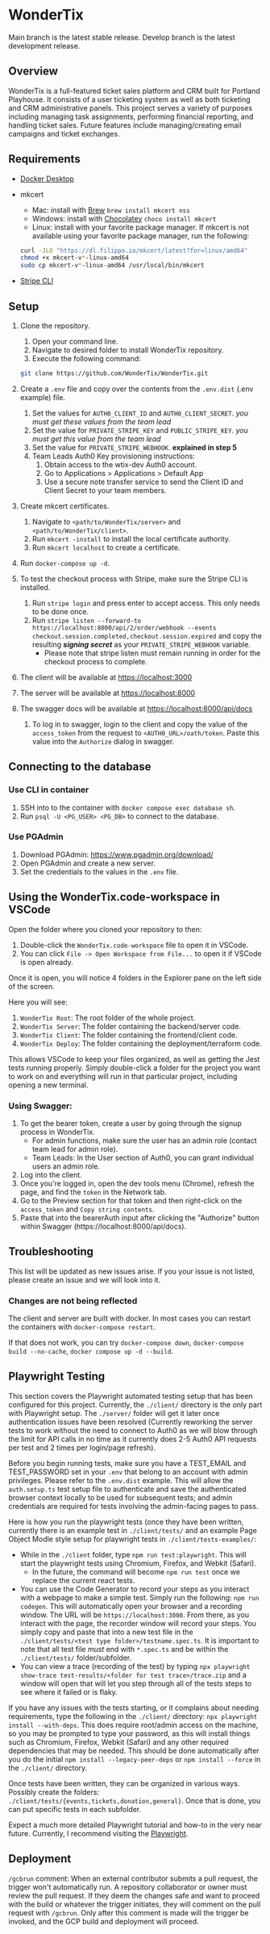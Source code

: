 # WonderTix

Main branch is the latest stable release. Develop branch is the latest development release.

## Overview

WonderTix is a full-featured ticket sales platform and CRM built for Portland Playhouse.
It consists of a user ticketing system as well as both ticketing and CRM administrative panels.
This project serves a variety of purposes including managing task assignments, performing financial reporting, and handling ticket sales.
Future features include managing/creating email campaigns and ticket exchanges.

## Requirements

- [Docker Desktop](https://www.docker.com/products/docker-desktop)
- mkcert
   - Mac: install with [Brew](https://brew.sh) `brew install mkcert nss`
   - Windows: install with [Chocolatey](https://chocolatey.org) `choco install mkcert`
   - Linux: install with your favorite package manager. If mkcert is not available using your favorite package manager, run the following:

    ```bash
    curl -JLO "https://dl.filippo.io/mkcert/latest?for=linux/amd64"
    chmod +x mkcert-v*-linux-amd64
    sudo cp mkcert-v*-linux-amd64 /usr/local/bin/mkcert
    ```

- [Stripe CLI](https://stripe.com/docs/stripe-cli)

## Setup

1. Clone the repository.
   1. Open your command line. 
   2. Navigate to desired folder to install WonderTix repository.
   3. Execute the following command:

   ```bash
   git clone https://github.com/WonderTix/WonderTix.git
   ```

2. Create a `.env` file and copy over the contents from the `.env.dist` (.env example) file.
   1. Set the values for `AUTH0_CLIENT_ID` and `AUTH0_CLIENT_SECRET`. *you must get these values from the team lead*
   2. Set the value for `PRIVATE_STRIPE_KEY` and `PUBLIC_STRIPE_KEY`. *you must get this value from the team lead*
   3. Set the value for `PRIVATE_STRIPE_WEBHOOK`. **explained in step 5**
   4. Team Leads Auth0 Key provisioning instructions: 
      1. Obtain access to the wtix-dev Auth0 account. 
      2. Go to Applications > Applications > Default App
      3. Use a secure note transfer service to send the Client ID and Client Secret to your team members. 
3. Create mkcert certificates.
   1. Navigate to `<path/to/WonderTix/server>` and `<path/to/WonderTix/client>`.
   2. Run `mkcert -install` to install the local certificate authority.
   3. Run `mkcert localhost` to create a certificate.   
4. Run `docker-compose up -d`.
5. To test the checkout process with Stripe, make sure the Stripe CLI is installed.
   1. Run `stripe login` and press enter to accept access. This only needs to be done once.
   2. Run `stripe listen --forward-to https://localhost:8000/api/2/order/webhook --events checkout.session.completed,checkout.session.expired` and copy the resulting ***signing secret*** as your `PRIVATE_STRIPE_WEBHOOK` variable.
      - Please note that stripe listen must remain running in order for the checkout process to complete.
6. The client will be available at <https://localhost:3000>
7. The server will be available at <https://localhost:8000>
8. The swagger docs will be available at <https://localhost:8000/api/docs>
   1. To log in to swagger, login to the client and copy the value of the `access_token` from the request to `<AUTH0_URL>/oath/token`. Paste this value into the `Authorize` dialog in swagger.

## Connecting to the database

### Use CLI in container

1. SSH into to the container with `docker compose exec database sh`.
2. Run `psql -U <PG_USER> <PG_DB>` to connect to the database.

### Use PGAdmin

1. Download PGAdmin: <https://www.pgadmin.org/download/>
2. Open PGAdmin and create a new server.
3. Set the credentials to the values in the `.env` file.

## Using the WonderTix.code-workspace in VSCode

Open the folder where you cloned your repository to then:

1. Double-click the `WonderTix.code-workspace` file to open it in VSCode.
2. You can click `File -> Open Workspace from File...` to open it if VSCode is open already.

Once it is open, you will notice 4 folders in the Explorer pane on the left side of the screen.

Here you will see:

1. `WonderTix Root`: The root folder of the whole project.
2. `WonderTix Server`: The folder containing the backend/server code.
3. `WonderTix Client`: The folder containing the frontend/client code.
4. `WonderTix Deploy`: The folder containing the deployment/terraform code.

This allows VSCode to keep your files organized, as well as getting the Jest tests running properly. Simply double-click a folder for the project you want to work on and everything will run in that particular project, including opening a new terminal.

### Using Swagger:

1. To get the bearer token, create a user by going through the signup process in WonderTix.
   - For admin functions, make sure the user has an admin role (contact team lead for admin role).
   - Team Leads: In the User section of Auth0, you can grant individual users an admin role.
2. Log into the client.
3. Once you're logged in, open the dev tools menu (Chrome), refresh the page, and find the `token` in the Network tab.
4. Go to the Preview section for that token and then right-click on the `access_token` and `Copy string contents`.
5. Paste that into the bearerAuth input after clicking the "Authorize" button within Swagger (https://localhost:8000/api/docs).

## Troubleshooting

This list will be updated as new issues arise. If you your issue is not listed, please create an issue and we will look into it.

### Changes are not being reflected

The client and server are built with docker. In most cases you can restart the containers with `docker-compose restart`.

If that does not work, you can try `docker-compose down`, `docker-compose build --no-cache`, `docker compose up -d --build`.

## Playwright Testing

This section covers the Playwright automated testing setup that has been configured for this project. Currently, the `./client/` directory is the only part with Playwright setup. The `./server/` folder will get it later once authentication issues have been resolved (Currently reworking the server tests to work without the need to connect to Auth0 as we will blow through the limit for API calls in no time as it currently does 2-5 Auth0 API requests per test and 2 times per login/page refresh).

Before you begin running tests, make sure you have a TEST_EMAIL and TEST_PASSWORD set in your `.env` that belong to an account with admin privileges. Please refer to the `.env.dist` example. This will allow the `auth.setup.ts` test setup file to authenticate and save the authenticated browser context locally to be used for subsequent tests; and admin credentials are required for tests involving the admin-facing pages to pass.

Here is how you run the playwright tests (once they have been written, currently there is an example test in `./client/tests/` and an example Page Object Modle style setup for playwright tests in `./client/tests-examples/`:

- While in the `./client` folder, type `npm run test:playwright`. This will start the playwright tests using Chromium, Firefox, and Webkit (Safari).
   - In the future, the command will become `npm run test` once we replace the current react tests.
- You can use the Code Generator to record your steps as you interact with a webpage to make a simple test. Simply run the following: `npm run codegen`. This will automatically open your browser and a recording window. The URL will be `https://localhost:3000`. From there, as you interact with the page, the recorder window will record your steps. You simply copy and paste that into a new test file in the `./client/tests/<test type folder>/testname.spec.ts`. It is important to note that all test file *must* end with `*.spec.ts` and be within the `./client/tests/` folder/subfolder.
- You can view a trace (recording of the test) by typing `npx playwright show-trace test-results/<folder for test trace>/trace.zip` and a window will open that will let you step through all of the tests steps to see where it failed or is flaky.

If you have any issues with the tests starting, or it complains about needing requirements, type the following in the `./client/` directory: `npx playwright install --with-deps`. This does require root/admin access on the machine, so you may be prompted to type your password, as this will install things such as Chromium, Firefox, Webkit (Safari) and any other required dependencies that may be needed. This should be done automatically after you do the initial `npm install --legacy-peer-deps` or `npm install --force` in the `./client/` directory.

Once tests have been written, they can be organized in various ways. Possibly create the folders: `./client/tests/{events,tickets,donation,general}`. Once that is done, you can put specific tests in each subfolder.

Expect a much more detailed Playwright tutorial and how-to in the very near future. Currently, I recommend visiting the [Playwright](https://playwright.dev/docs/intro).

## Deployment

`/gcbrun` comment: When an external contributor submits a pull request, the trigger won't automatically run. A repository collaborator or owner must review the pull request. If they deem the changes safe and want to proceed with the build or whatever the trigger initiates, they will comment on the pull request with `/gcbrun`. Only after this comment is made will the trigger be invoked, and the GCP build and deployment will proceed.
